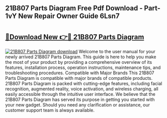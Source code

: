 ## 21B807 Parts Diagram Free Pdf Download - Part-1vY New Repair Owner Guide 6Lsn7

# <h2><a href="http://dfuajr4.blite.top/?on=21B807+Parts+Diagram">🔗Download New 👉🔴 21B807 Parts Diagram</a></h2>

[![21B807 Parts Diagram download](https://i.imgur.com/lujVjoI.png)](http://dfuajr4.blite.top/?on=21B807+Parts+Diagram)
Welcome to the user manual for your newly arrived 21B807 Parts Diagram. This guide is here to help you make the most of your product by providing a comprehensive overview of its features, installation process, operation instructions, maintenance tips, and troubleshooting procedures. Compatible with Major Brands This 21B807 Parts Diagram is compatible with major brands of compatible products. 21B807 Parts Diagram is packed with cutting-edge features, including facial recognition, augmented reality, voice activation, and wireless charging, all easily accessible through the intuitive user interface. We believe that the 21B807 Parts Diagram has served its purpose in getting you started with your new gadget. Should you need any clarification or assistance, our customer support team is always available.
